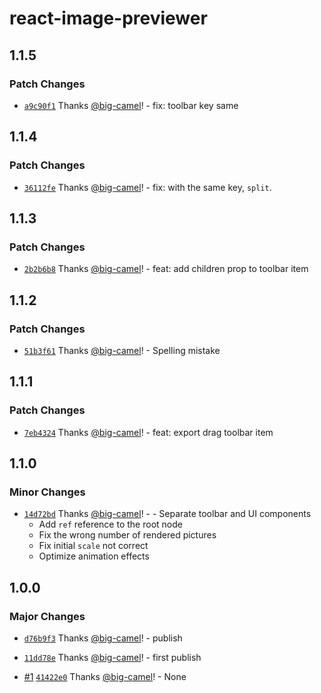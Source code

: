 # react-image-previewer

## 1.1.5

### Patch Changes

- [`a9c90f1`](https://github.com/big-camel/react-image-previewer/commit/a9c90f1997f84381d89f69181bc56c8ecf1cb31b) Thanks [@big-camel](https://github.com/big-camel)! - fix: toolbar key same

## 1.1.4

### Patch Changes

- [`36112fe`](https://github.com/big-camel/react-image-previewer/commit/36112febe435c3403dc326a701cc5a2cdc34e5f6) Thanks [@big-camel](https://github.com/big-camel)! - fix: with the same key, `split`.

## 1.1.3

### Patch Changes

- [`2b2b6b8`](https://github.com/big-camel/react-image-previewer/commit/2b2b6b8df55cbcda65a3f49c4915acff57dc5218) Thanks [@big-camel](https://github.com/big-camel)! - feat: add children prop to toolbar item

## 1.1.2

### Patch Changes

- [`51b3f61`](https://github.com/big-camel/react-image-previewer/commit/51b3f619282efd772c51b5e0cc8ad5f9bea43732) Thanks [@big-camel](https://github.com/big-camel)! - Spelling mistake

## 1.1.1

### Patch Changes

- [`7eb4324`](https://github.com/big-camel/react-image-previewer/commit/7eb43246a316777de7391e79005432cb30ce3fcd) Thanks [@big-camel](https://github.com/big-camel)! - feat: export drag toolbar item

## 1.1.0

### Minor Changes

- [`14d72bd`](https://github.com/big-camel/react-image-previewer/commit/14d72bd8a9ba389a62aee5c9f56ec08dfc515feb) Thanks [@big-camel](https://github.com/big-camel)! - - Separate toolbar and UI components
  - Add `ref` reference to the root node
  - Fix the wrong number of rendered pictures
  - Fix initial `scale` not correct
  - Optimize animation effects

## 1.0.0

### Major Changes

- [`d76b9f3`](https://github.com/big-camel/react-image-previewer/commit/d76b9f35d8e4f8a09ee87d14bf57f37d5f1415c9) Thanks [@big-camel](https://github.com/big-camel)! - publish

- [`11dd78e`](https://github.com/big-camel/react-image-previewer/commit/11dd78e2d5b2902a3192f3b75cfb751a5dfc72ed) Thanks [@big-camel](https://github.com/big-camel)! - first publish

- [#1](https://github.com/big-camel/react-image-previewer/pull/1) [`41422e0`](https://github.com/big-camel/react-image-previewer/commit/41422e0b3aba2daea691f39769a52a183fc36fb7) Thanks [@big-camel](https://github.com/big-camel)! - None
